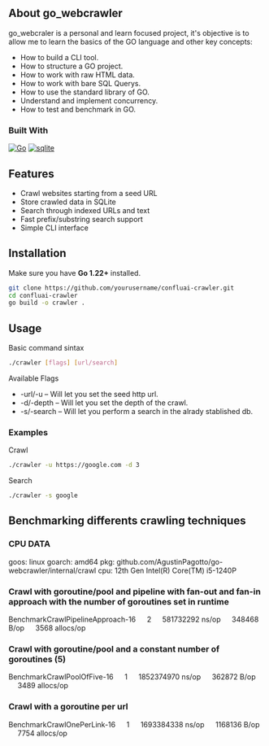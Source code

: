 ## About go_webcrawler

go_webcraler is a personal and learn focused project, it's objective is to allow me to learn the basics of the GO language and other key concepts:
* How to build a CLI tool.
* How to structure a GO project.
* How to work with raw HTML data.
* How to work with bare SQL Querys.
* How to use the standard library of GO.
* Understand and implement concurrency.
* How to test and benchmark in GO.

### Built With

[![Go][Go]][Go-url]
[![sqlite][sqlite]][sqlite-url]

## Features

- Crawl websites starting from a seed URL
- Store crawled data in SQLite
- Search through indexed URLs and text
- Fast prefix/substring search support
- Simple CLI interface


## Installation

Make sure you have **Go 1.22+** installed.

```bash
git clone https://github.com/yourusername/confluai-crawler.git
cd confluai-crawler
go build -o crawler .
  ```
## Usage

Basic command sintax
```bash
./crawler [flags] [url/search]
  ```
Available Flags

* -url/-u – Will let you set the seed http url.
* -d/-depth – Will let you set the depth of the crawl.
* -s/-search – Will let you perform a search in the alrady stablished db.

### Examples

Crawl
```bash
./crawler -u https://google.com -d 3
  ```

Search
```bash
./crawler -s google
  ```

## Benchmarking differents crawling techniques

### CPU DATA
goos: linux
goarch: amd64
pkg: github.com/AgustinPagotto/go-webcrawler/internal/crawl
cpu: 12th Gen Intel(R) Core(TM) i5-1240P

### Crawl with goroutine/pool and pipeline with fan-out and fan-in approach with the number of goroutines set in runtime
BenchmarkCrawlPipelineApproach-16 &emsp; 2 &emsp; 581732292 ns/op &emsp; 348468 B/op &emsp; 3568 allocs/op
### Crawl with goroutine/pool and a constant number of goroutines (5)
BenchmarkCrawlPoolOfFive-16 &emsp; 1 &emsp; 1852374970 ns/op &emsp; 362872 B/op &emsp; 3489 allocs/op
### Crawl with a goroutine per url
BenchmarkCrawlOnePerLink-16 &emsp; 1 &emsp; 1693384338 ns/op &emsp; 1168136 B/op &emsp; 7754 allocs/op


<!-- MARKDOWN LINKS & IMAGES -->
<!-- https://www.markdownguide.org/basic-syntax/#reference-style-links -->
[Go-url]: https://go.dev/
[Go]: https://img.shields.io/badge/golang-00ADD8?&style=plastic&logo=go&logoColor=white
[sqlite-url]: https://sqlite.org/
[sqlite]: https://img.shields.io/badge/SQLite-07405E?style=flat&compact=true&logo=sqlite&logoColor=white

